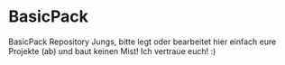 # BasicPack
BasicPack Repository
Jungs, bitte legt oder bearbeitet hier einfach eure Projekte (ab) und baut keinen Mist! Ich vertraue euch! :)
